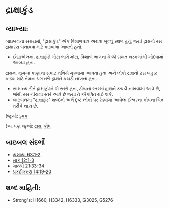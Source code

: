 # દ્રાક્ષાકુંડ 

## વ્યાખ્યા: 

બાઇબલના સમયમાં, "દ્રાક્ષાકુંડ" એક વિશાળપાત્ર અથવા ખુલ્લું સ્થળ હતું, જ્યાં દ્રાક્ષનો રસ દ્રાક્ષારસ બનાવવા માટે કાઢવામાં આવતો હતો.

* ઈસ્રાએલમાં, દ્રાક્ષાકુંડો મોટા ભાગે મોટા, વિશાળ ભાગના કે જે સખત ખડકમાંથી ખોદવામાં આવ્યા હતા.

દ્રાક્ષના ઝૂમખાં કાણાંના સપાટ તળિયે મૂકવામાં આવતાં હતાં અને લોકો દ્રાક્ષનો રસ બહાર કાઢવા માટે તેમના પગ તળે દ્રાક્ષને કચડી નાખતા હતા.

* સામાન્ય રીતે દ્રાક્ષાકુંડને બે સ્તરો હતા, ટોચના સ્તરમાં દ્રાક્ષને કચડી નાખવામાં આવે છે, જેથી રસ નીચલા સ્તરે આવે છે જ્યાં તે એકત્રિત થઈ શકે.
* બાઇબલમાં "દ્રાક્ષાકુંડ" શબ્દનો અર્થ દુષ્ટ લોકો પર રેડવામાં આવેલાં ઈશ્વરના કોપના ચિત્ર તરીકે થાય છે.

(જુઓ: [રૂપક](rc://gu/ta/man/translate/figs-metaphor)

(આ પણ જુઓ: [દ્રાક્ષ](../other/grape.md), [ક્રોધ](../kt/wrath.md)

## બાઇબલ સંદર્ભો

* [યશાયા 63:1-2](rc://gu/tn/help/isa/63/01)
* [માર્ક 12:1-3](rc://gu/tn/help/mrk/12/01)
* [માથ્થી 21:33-34](rc://gu/tn/help/mat/21/33)
* [પ્રકટીકરણ 14:19-20](rc://gu/tn/help/rev/14/19)

## શબ્દ માહિતી: 

* Strong's: H1660, H3342, H6333, G3025, G5276
